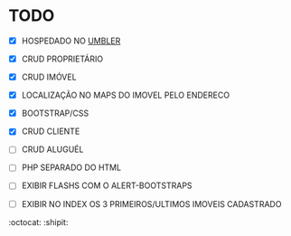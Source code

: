 # TODO
- [x] HOSPEDADO NO [UMBLER](http://kitnetteste-com.umbler.net/)
- [x] CRUD PROPRIETÁRIO
- [x] CRUD IMÓVEL
- [x] LOCALIZAÇÃO NO MAPS DO IMOVEL PELO ENDERECO
- [x] BOOTSTRAP/CSS
- [x] CRUD CLIENTE
- [ ] CRUD ALUGUÉL
- [ ] PHP SEPARADO DO HTML
- [ ] EXIBIR FLASHS COM O  ALERT-BOOTSTRAPS
- [ ] EXIBIR NO INDEX OS 3 PRIMEIROS/ULTIMOS IMOVEIS CADASTRADO


:octocat: :shipit:
